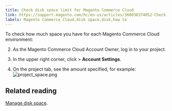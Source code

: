 ```yaml
---
title: Check disk space limit for Magento Commerce Cloud
link: https://support.magento.com/hc/en-us/articles/360038374052-Check-disk-space-limit-for-Magento-Commerce-Cloud
labels: Magento Commerce Cloud,disk space,disk,how to
---
```


To check how much space you have for each Magento Commerce Cloud environment:

 
 2.  As the Magento Commerce Cloud Account Owner, log in to your project.

 
 4.  In the upper right corner, click **<your name>** > **Account Settings**.

 
 6. On the project tab, see the amount specified, for example:  
 ![project_space.png](https://support.magento.com/hc/article_attachments/360045010711/project_space.png) 
 
 Related reading
---------------

 [Manage disk space](https://devdocs.magento.com/cloud/project/manage-disk-space.html).

